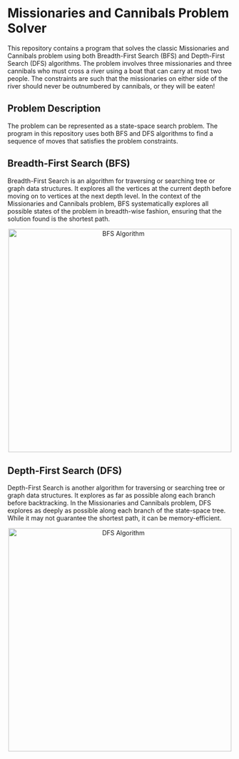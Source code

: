 # Missionaries and Cannibals Problem Solver

This repository contains a program that solves the classic Missionaries and Cannibals problem using both Breadth-First Search (BFS) and Depth-First Search (DFS) algorithms. The problem involves three missionaries and three cannibals who must cross a river using a boat that can carry at most two people. The constraints are such that the missionaries on either side of the river should never be outnumbered by cannibals, or they will be eaten!

## Problem Description

The problem can be represented as a state-space search problem. The program in this repository uses both BFS and DFS algorithms to find a sequence of moves that satisfies the problem constraints.

## Breadth-First Search (BFS)

Breadth-First Search is an algorithm for traversing or searching tree or graph data structures. It explores all the vertices at the current depth before moving on to vertices at the next depth level. In the context of the Missionaries and Cannibals problem, BFS systematically explores all possible states of the problem in breadth-wise fashion, ensuring that the solution found is the shortest path.

<div align="center">
  <img src="https://github.com/BaselAbuHamed/Missionaries_and_Cannibals_Problem/assets/107325485/9b30641f-6b5a-4c7b-961b-39ab29e6cb69" alt="BFS Algorithm" width="500"/>
</div>

## Depth-First Search (DFS)

Depth-First Search is another algorithm for traversing or searching tree or graph data structures. It explores as far as possible along each branch before backtracking. In the Missionaries and Cannibals problem, DFS explores as deeply as possible along each branch of the state-space tree. While it may not guarantee the shortest path, it can be memory-efficient.

<div align="center">
  <img src="https://github.com/BaselAbuHamed/Missionaries_and_Cannibals_Problem/assets/107325485/5b7adedd-e406-44c9-83b3-9d88cccbb585" alt="DFS Algorithm" width="500"/>
</div>
